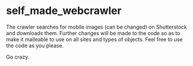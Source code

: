 # self_made_webcrawler
The crawler searches for mobile images (can be changed) on Shutterstock and downloads them. Further changes will be made to the code  so as to make it malleable to use on all sites and types of objects. Feel free to use the code as you please. 

Go crazy.
